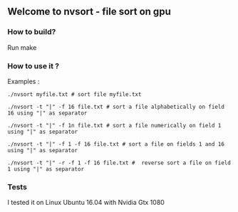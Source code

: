 ## Welcome to nvsort - file sort on gpu

### How to build?

Run make

### How to use it ?

Examples :

```console
./nvsort myfile.txt # sort file myfile.txt

./nvsort -t "|" -f 16 file.txt # sort a file alphabetically on field 16 using "|" as separator

./nvsort -t "|" -f 1n file.txt # sort a file numerically on field 1 using "|" as separator

./nvsort -t "|" -f 1 -f 16 file.txt # sort a file on fields 1 and 16 using "|" as separator

./nvsort -t "|" -r -f 1 -f 16 file.txt #  reverse sort a file on field 1 using "|" as separator
```

### Tests
I tested it on Linux Ubuntu 16.04 with Nvidia Gtx 1080
